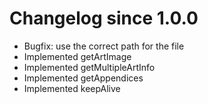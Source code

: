 # Changelog since 1.0.0

* Bugfix: use the correct path for the file
* Implemented getArtImage
* Implemented getMultipleArtInfo
* Implemented getAppendices
* Implemented keepAlive